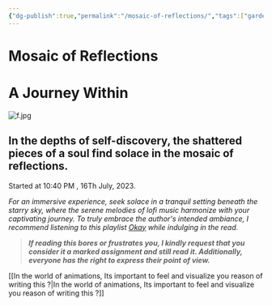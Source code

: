 ```yaml
---
{"dg-publish":true,"permalink":"/mosaic-of-reflections/","tags":["gardenEntry"],"noteIcon":""}
---
```



# Mosaic of Reflections
# A Journey Within


![f.jpg](/img/user/f.jpg)


## In the depths of self-discovery, the shattered pieces of a soul find solace in the mosaic of reflections.


Started at 10:40 PM , 16Th July, 2023.

*For an immersive experience, seek solace in a tranquil setting beneath the starry sky, where the serene melodies of lofi music harmonize with your captivating journey. To truly embrace the author's intended ambiance, I recommend listening to this playlist [Okay](https://open.spotify.com/playlist/43R2AwZ90xGMq8CmrWCE6I?si=e32a8cf1de834778) while indulging in the read.*

>***If reading this bores or frustrates you, I kindly request that you consider it a marked assignment and still read it. Additionally, everyone has the right to express their point of view.***
  
[[In the world of animations, Its important to feel and visualize you reason of writing this ?\|In the world of animations, Its important to feel and visualize you reason of writing this ?]]





